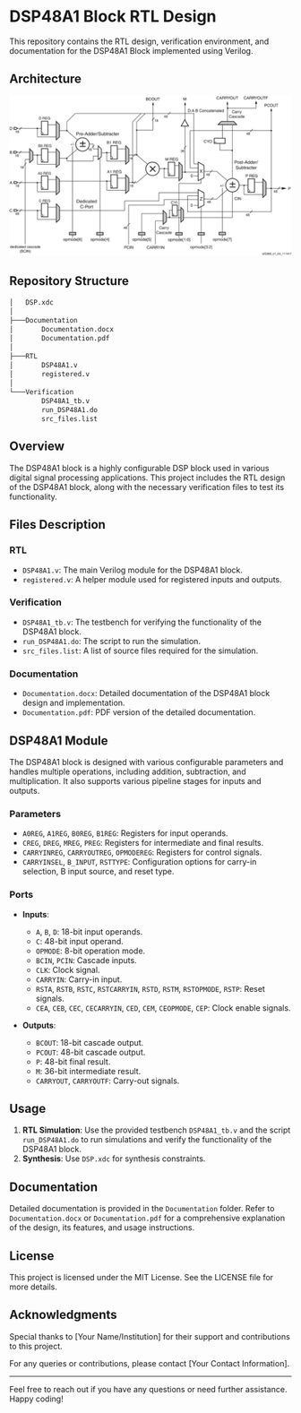 # DSP48A1 Block RTL Design

This repository contains the RTL design, verification environment, and documentation for the DSP48A1 Block implemented using Verilog.

## Architecture
![DSP48A1-Slice](Documentation/DSP48A1-Slice.png)

## Repository Structure

```
│   DSP.xdc                                                                                                                                                                         
│                                                                                                                                                                                   
├───Documentation                                                                                                                                                                   
│       Documentation.docx                                                                                                                                                          
│       Documentation.pdf                                                                                                                                                           
│                                                                                                                                                                                   
├───RTL                                                                                                                                                                             
│       DSP48A1.v                                                                                                                                                                   
│       registered.v                                                                                                                                                                
│                                                                                                                                                                                   
└───Verification                                                                                                                                                                    
        DSP48A1_tb.v                                                                                                                                                                
        run_DSP48A1.do                                                                                                                                                              
        src_files.list
```

## Overview

The DSP48A1 block is a highly configurable DSP block used in various digital signal processing applications. This project includes the RTL design of the DSP48A1 block, along with the necessary verification files to test its functionality.

## Files Description

### RTL
- `DSP48A1.v`: The main Verilog module for the DSP48A1 block.
- `registered.v`: A helper module used for registered inputs and outputs.

### Verification
- `DSP48A1_tb.v`: The testbench for verifying the functionality of the DSP48A1 block.
- `run_DSP48A1.do`: The script to run the simulation.
- `src_files.list`: A list of source files required for the simulation.

### Documentation
- `Documentation.docx`: Detailed documentation of the DSP48A1 block design and implementation.
- `Documentation.pdf`: PDF version of the detailed documentation.

## DSP48A1 Module

The DSP48A1 block is designed with various configurable parameters and handles multiple operations, including addition, subtraction, and multiplication. It also supports various pipeline stages for inputs and outputs.

### Parameters
- `A0REG`, `A1REG`, `B0REG`, `B1REG`: Registers for input operands.
- `CREG`, `DREG`, `MREG`, `PREG`: Registers for intermediate and final results.
- `CARRYINREG`, `CARRYOUTREG`, `OPMODEREG`: Registers for control signals.
- `CARRYINSEL`, `B_INPUT`, `RSTTYPE`: Configuration options for carry-in selection, B input source, and reset type.

### Ports
- **Inputs**:
  - `A`, `B`, `D`: 18-bit input operands.
  - `C`: 48-bit input operand.
  - `OPMODE`: 8-bit operation mode.
  - `BCIN`, `PCIN`: Cascade inputs.
  - `CLK`: Clock signal.
  - `CARRYIN`: Carry-in input.
  - `RSTA`, `RSTB`, `RSTC`, `RSTCARRYIN`, `RSTD`, `RSTM`, `RSTOPMODE`, `RSTP`: Reset signals.
  - `CEA`, `CEB`, `CEC`, `CECARRYIN`, `CED`, `CEM`, `CEOPMODE`, `CEP`: Clock enable signals.

- **Outputs**:
  - `BCOUT`: 18-bit cascade output.
  - `PCOUT`: 48-bit cascade output.
  - `P`: 48-bit final result.
  - `M`: 36-bit intermediate result.
  - `CARRYOUT`, `CARRYOUTF`: Carry-out signals.

## Usage

1. **RTL Simulation**: Use the provided testbench `DSP48A1_tb.v` and the script `run_DSP48A1.do` to run simulations and verify the functionality of the DSP48A1 block.
2. **Synthesis**: Use `DSP.xdc` for synthesis constraints.

## Documentation

Detailed documentation is provided in the `Documentation` folder. Refer to `Documentation.docx` or `Documentation.pdf` for a comprehensive explanation of the design, its features, and usage instructions.

## License

This project is licensed under the MIT License. See the LICENSE file for more details.

## Acknowledgments

Special thanks to [Your Name/Institution] for their support and contributions to this project.

For any queries or contributions, please contact [Your Contact Information].

---

Feel free to reach out if you have any questions or need further assistance. Happy coding!
